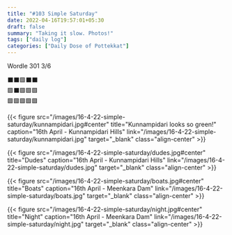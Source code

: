 ```yaml
---
title: "#103 Simple Saturday"
date: 2022-04-16T19:57:01+05:30
draft: false
summary: "Taking it slow. Photos!"
tags: ["daily log"]
categories: ["Daily Dose of Pottekkat"]
---
```


Wordle 301 3/6

⬛⬛🟩⬛⬛\
🟩⬛🟩🟩🟩\
🟩🟩🟩🟩🟩

{{< figure src="/images/16-4-22-simple-saturday/kunnampidari.jpg#center" title="Kunnampidari looks so green!" caption="16th April - Kunnampidari Hills" link="/images/16-4-22-simple-saturday/kunnampidari.jpg" target="_blank" class="align-center" >}}

{{< figure src="/images/16-4-22-simple-saturday/dudes.jpg#center" title="Dudes" caption="16th April - Kunnampidari Hills" link="/images/16-4-22-simple-saturday/dudes.jpg" target="_blank" class="align-center" >}}

{{< figure src="/images/16-4-22-simple-saturday/boats.jpg#center" title="Boats" caption="16th April - Meenkara Dam" link="/images/16-4-22-simple-saturday/boats.jpg" target="_blank" class="align-center" >}}

{{< figure src="/images/16-4-22-simple-saturday/night.jpg#center" title="Night" caption="16th April - Meenkara Dam" link="/images/16-4-22-simple-saturday/night.jpg" target="_blank" class="align-center" >}}
